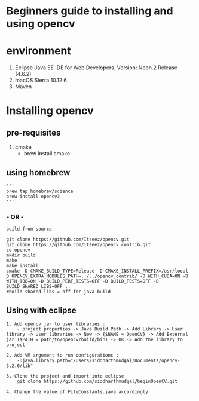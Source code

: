 # Beginners guide to installing and using opencv 

# environment 
1. Eclipse Java EE IDE for Web Developers. Version: Neon.2 Release (4.6.2)
2. macOS Sierra 10.12.6
3. Maven

# Installing opencv

## pre-requisites 
 1. cmake 
 	- brew install cmake
	
## using homebrew
	'''
	brew tap homebrew/science
	brew install opencv3
	'''
### - OR -
	
	build from source
	
	git clone https://github.com/Itseez/opencv.git
	git clone https://github.com/Itseez/opencv_contrib.git
	cd opencv 
	mkdir build
	make
	make install
	cmake -D CMAKE_BUILD_TYPE=Release -D CMAKE_INSTALL_PREFIX=/usr/local -D OPENCV_EXTRA_MODULES_PATH=../../opencv_contrib/ -D WITH_CUDA=ON -D WITH_TBB=ON -D BUILD_PERF_TESTS=OFF -D BUILD_TESTS=OFF -D BUILD_SHARED_LIBS=OFF ..
	#build shared libs = off for java build
	
## Using with eclipse
	1. Add opencv jar to user libraries :
		- project properties -> Java Build Path -> Add Library -> User library -> User libraries -> New -> {$NAME = OpenCV} -> Add External jar ($PATH = path/to/opencv/build/bin) -> OK -> Add the library to project

	2. Add VM argument to run configurations :
		-Djava.library.path="/Users/siddharthmudgal/Documents/opencv-3.2.0/lib"
		
	3. Clone the project and import into eclipse
		git clone https://github.com/siddharthmudgal/beginOpenCV.git	
		
	4. Change the value of FileConstants.java accordingly
	
